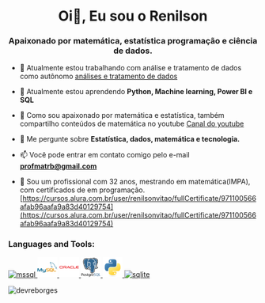 <h1 align="center">Oi👋, Eu sou o Renilson</h1>
<h3 align="center">Apaixonado por matemática, estatística programação e ciência de dados.</h3>

- 🔭 Atualmente estou trabalhando com análise e tratamento de dados como autônomo [análises e tratamento de dados](https://github.com/devreborges/projetos_analise_dados.ipynb/tree/main)

- 🌱 Atualmente estou aprendendo **Python, Machine learning, Power BI e SQL**

- 👯 Como sou apaixonado por matemática e estatística, também compartilho conteúdos de matemática no youtube [Canal do youtube](https://www.youtube.com/channel/UCpKtijm7M8qosbkHvzda_NA)

- 💬 Me pergunte sobre **Estatística, dados, matemática e tecnologia.**

- 📫 Você pode entrar em contato comigo pelo e-mail **profmatrb@gmail.com**

- 📄 Sou um profissional com 32 anos, mestrando em matemática(IMPA), com certificados de em programação. [https://cursos.alura.com.br/user/renilsonvitao/fullCertificate/971100566afab96aafa9a83d40129754](https://cursos.alura.com.br/user/renilsonvitao/fullCertificate/971100566afab96aafa9a83d40129754)


<h3 align="left">Languages and Tools:</h3>
<p align="left"> <a href="https://www.microsoft.com/en-us/sql-server" target="_blank" rel="noreferrer"> <img src="https://www.svgrepo.com/show/303229/microsoft-sql-server-logo.svg" alt="mssql" width="40" height="40"/> </a> <a href="https://www.mysql.com/" target="_blank" rel="noreferrer"> <img src="https://raw.githubusercontent.com/devicons/devicon/master/icons/mysql/mysql-original-wordmark.svg" alt="mysql" width="40" height="40"/> </a> <a href="https://www.oracle.com/" target="_blank" rel="noreferrer"> <img src="https://raw.githubusercontent.com/devicons/devicon/master/icons/oracle/oracle-original.svg" alt="oracle" width="40" height="40"/> </a> <a href="https://www.postgresql.org" target="_blank" rel="noreferrer"> <img src="https://raw.githubusercontent.com/devicons/devicon/master/icons/postgresql/postgresql-original-wordmark.svg" alt="postgresql" width="40" height="40"/> </a> <a href="https://www.python.org" target="_blank" rel="noreferrer"> <img src="https://raw.githubusercontent.com/devicons/devicon/master/icons/python/python-original.svg" alt="python" width="40" height="40"/> </a> <a href="https://www.sqlite.org/" target="_blank" rel="noreferrer"> <img src="https://www.vectorlogo.zone/logos/sqlite/sqlite-icon.svg" alt="sqlite" width="40" height="40"/> </a> </p>

<p><img align="center" src="https://github-readme-stats.vercel.app/api/top-langs?username=devreborges&show_icons=true&locale=en&layout=compact" alt="devreborges" /></p>


<!---
devreborges/devreborges is a ✨ special ✨ repository because its `README.md` (this file) appears on your GitHub profile.
You can click the Preview link to take a look at your changes.
--->
